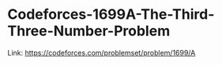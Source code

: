 # Codeforces-1699A-The-Third-Three-Number-Problem
Link: https://codeforces.com/problemset/problem/1699/A
